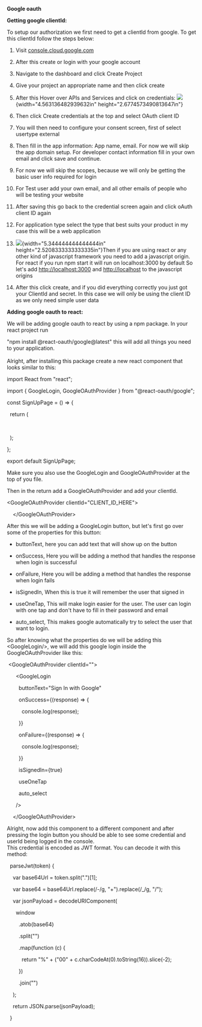 **Google oauth**

**Getting google clientId:**

To setup our authorization we first need to get a clientId from google.
To get this clientId follow the steps below:

1.  Visit
    [console.cloud.google.com](https://www.google.com/url?sa=t&rct=j&q=&esrc=s&source=web&cd=&ved=2ahUKEwirjNSVipn6AhUWHOwKHZeXB9gQFnoECBQQAQ&url=https%3A%2F%2Fconsole.cloud.google.com%2F%3Fhl%3Dnl&usg=AOvVaw3Idd3F2VEXRsUcGJxJoOdW)

2.  After this create or login with your google account

3.  Navigate to the dashboard and click Create Project

4.  Give your project an appropriate name and then click create

5.  After this Hover over APIs and Services and click on credentials:
    ![](media/image1.png){width="4.563136482939632in"
    height="2.6774573490813647in"}

6.  Then click Create credentials at the top and select OAuth client ID

7.  You will then need to configure your consent screen, first of select
    usertype external

8.  Then fill in the app information: App name, email. For now we will
    skip the app domain setup. For developer contact information fill in
    your own email and click save and continue.

9.  For now we will skip the scopes, because we will only be getting the
    basic user info required for login

10. For Test user add your own email, and all other emails of people who
    will be testing your website

11. After saving this go back to the credential screen again and click
    oAuth client ID again

12. For application type select the type that best suits your product in
    my case this will be a web application

13. ![](media/image2.png){width="5.344444444444444in"
    height="2.5208333333333335in"}Then if you are using react or any
    other kind of javascript framework you need to add a javascript
    origin. For react if you run npm start it will run on localhost:3000
    by default So let's add <http://localhost:3000> and
    <http://localhost> to the javascript origins

14. After this click create, and if you did everything correctly you
    just got your ClientId and secret. In this case we will only be
    using the client ID as we only need simple user data

**Adding google oauth to react:**

We will be adding google oauth to react by using a npm package. In your
react project run

"npm install \@react-oauth/google@latest" this will add all things you
need to your application.\
\
Alright, after installing this package create a new react component that
looks similar to this:

import React from \"react\";

import { GoogleLogin, GoogleOAuthProvider } from
\"@react-oauth/google\";

const SignUpPage = () =\> {

  return (

   

  );

};

export default SignUpPage;

Make sure you also use the GoogleLogin and GoogleOAuthProvider at the
top of you file.

Then in the return add a GoogleOAuthProvider and add your clientId.

\<GoogleOAuthProvider clientId=\"CLIENT_ID_HERE\"\>

    \</GoogleOAuthProvider\>

After this we will be adding a GoogleLogin button, but let's first go
over some of the properties for this button:

-   buttonText, here you can add text that will show up on the button

-   onSuccess, Here you will be adding a method that handles the
    response when login is successful

-   onFailure, Here you will be adding a method that handles the
    response when login fails

-   isSignedIn, When this is true it will remember the user that signed
    in

-   useOneTap, This will make login easier for the user. The user can
    login with one tap and don't have to fill in their password and
    email

-   auto_select, This makes google automatically try to select the user
    that want to login.

So after knowing what the properties do we will be adding this
\<GoogleLogin/\>, we will add this google login inside the
GoogleOAuthProvider like this:

 \<GoogleOAuthProvider clientId=\"\"\>

      \<GoogleLogin

        buttonText=\"Sign In with Google\"

        onSuccess={(response) =\> {

          console.log(response);

        }}

        onFailure={(response) =\> {

          console.log(response);

        }}

        isSignedIn={true}

        useOneTap

        auto_select

      /\>

    \</GoogleOAuthProvider\>

Alright, now add this component to a different component and after
pressing the login button you should be able to see some credential and
userId being logged in the console.\
This credential is encoded as JWT format. You can decode it with this
method:

  parseJwt(token) {

    var base64Url = token.split(\".\")\[1\];

    var base64 = base64Url.replace(/-/g, \"+\").replace(/\_/g, \"/\");

    var jsonPayload = decodeURIComponent(

      window

        .atob(base64)

        .split(\"\")

        .map(function (c) {

          return \"%\" + (\"00\" +
c.charCodeAt(0).toString(16)).slice(-2);

        })

        .join(\"\")

    );

    return JSON.parse(jsonPayload);

  }
